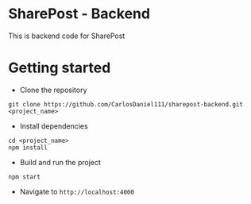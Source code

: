 # SharePost - Backend

This is backend code for SharePost

# Getting started

- Clone the repository

```
git clone https://github.com/CarlosDaniel111/sharepost-backend.git <project_name>
```

- Install dependencies

```
cd <project_name>
npm install
```

- Build and run the project

```
npm start
```

- Navigate to `http://localhost:4000`
